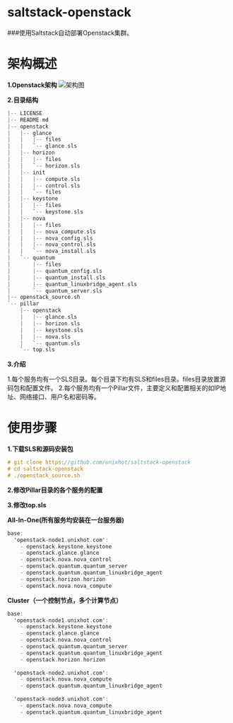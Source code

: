 saltstack-openstack
===================

###使用Saltstack自动部署Openstack集群。

架构概述
========

**1.Openstack架构**
![架构图](https://github.com/unixhot/saltstack-openstack/blob/master/openstack.jpg)  

**2.目录结构**

```ObjectiveC
|-- LICENSE
|-- README.md
|-- openstack
|   |-- glance
|   |   |-- files
|   |   `-- glance.sls
|   |-- horizon
|   |   |-- files
|   |   `-- horizon.sls
|   |-- init
|   |   |-- compute.sls
|   |   |-- control.sls
|   |   `-- files
|   |-- keystone
|   |   |-- files
|   |   `-- keystone.sls
|   |-- nova
|   |   |-- files
|   |   |-- nova_compute.sls
|   |   |-- nova_config.sls
|   |   |-- nova_control.sls
|   |   `-- nova_install.sls
|   `-- quantum
|       |-- files
|       |-- quantum_config.sls
|       |-- quantum_install.sls
|       |-- quantum_linuxbridge_agent.sls
|       `-- quantum_server.sls
|-- openstack_source.sh
`-- pillar
    |-- openstack
    |   |-- glance.sls
    |   |-- horizon.sls
    |   |-- keystone.sls
    |   |-- nova.sls
    |   `-- quantum.sls
    `-- top.sls
``` 

**3.介绍**

1.每个服务均有一个SLS目录。每个目录下均有SLS和files目录。files目录放置源码包和配置文件。
2.每个服务均有一个Pillar文件，主要定义和配置相关的如IP地址、网络接口、用户名和密码等。

使用步骤
========

**1.下载SLS和源码安装包** 
```ObjectiveC
# git clone https://github.com/unixhot/saltstack-openstack
# cd saltstack-openstack
# ./openstack_source.sh
```

**2.修改Pillar目录的各个服务的配置**

**3.修改top.sls**

**All-In-One(所有服务均安装在一台服务器)**

```ObjectiveC
base:
  'openstack-node1.unixhot.com':
    - openstack.keystone.keystone
    - openstack.glance.glance
    - openstack.nova.nova_control
    - openstack.quantum.quantum_server
    - openstack.quantum.quantum_linuxbridge_agent
    - openstack.horizon.horizon
    - openstack.nova.nova_compute
``` 

**Cluster（一个控制节点，多个计算节点）**

```ObjectiveC
base:
  'openstack-node1.unixhot.com':
    - openstack.keystone.keystone
    - openstack.glance.glance
    - openstack.nova.nova_control
    - openstack.quantum.quantum_server
    - openstack.quantum.quantum_linuxbridge_agent
    - openstack.horizon.horizon
    
  'openstack-node2.unixhot.com':
    - openstack.nova.nova_compute
    - openstack.quantum.quantum_linuxbridge_agent
  
  'openstack-node3.unixhot.com':
    - openstack.nova.nova_compute
    - openstack.quantum.quantum_linuxbridge_agent
``` 


    
